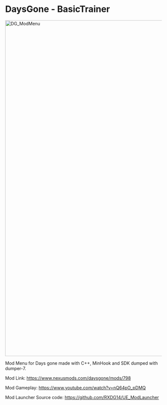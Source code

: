 # DaysGone - BasicTrainer

<img width="1920" height="1080" alt="DG_ModMenu" src="https://github.com/user-attachments/assets/ff381d15-d5e7-4f65-9c08-ee4709360757" />


Mod Menu for Days gone made with C++, MinHook and SDK dumped with dumper-7.

Mod Link: https://www.nexusmods.com/daysgone/mods/798

Mod Gameplay: https://www.youtube.com/watch?v=nQ64pO_pDMQ

Mod Launcher Source code: https://github.com/RXDG14/UE_ModLauncher
